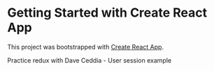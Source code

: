 # Getting Started with Create React App

This project was bootstrapped with [Create React App](https://github.com/facebook/create-react-app).

Practice redux with Dave Ceddia - User session example
